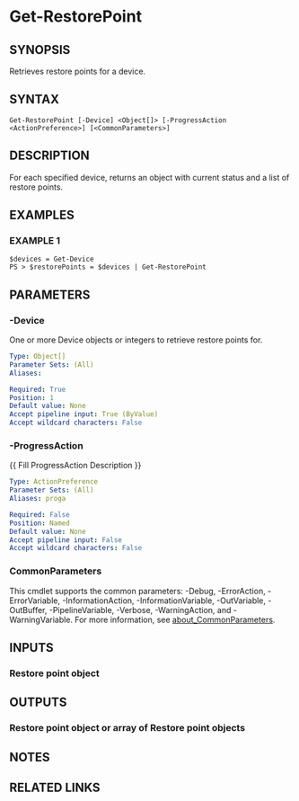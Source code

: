 # Get-RestorePoint

## SYNOPSIS
Retrieves restore points for a device.

## SYNTAX

```
Get-RestorePoint [-Device] <Object[]> [-ProgressAction <ActionPreference>] [<CommonParameters>]
```

## DESCRIPTION
For each specified device, returns an object with current status and a list of restore points.

## EXAMPLES

### EXAMPLE 1
```
$devices = Get-Device
PS > $restorePoints = $devices | Get-RestorePoint
```

## PARAMETERS

### -Device
One or more Device objects or integers to retrieve restore points for.

```yaml
Type: Object[]
Parameter Sets: (All)
Aliases:

Required: True
Position: 1
Default value: None
Accept pipeline input: True (ByValue)
Accept wildcard characters: False
```

### -ProgressAction
{{ Fill ProgressAction Description }}

```yaml
Type: ActionPreference
Parameter Sets: (All)
Aliases: proga

Required: False
Position: Named
Default value: None
Accept pipeline input: False
Accept wildcard characters: False
```

### CommonParameters
This cmdlet supports the common parameters: -Debug, -ErrorAction, -ErrorVariable, -InformationAction, -InformationVariable, -OutVariable, -OutBuffer, -PipelineVariable, -Verbose, -WarningAction, and -WarningVariable. For more information, see [about_CommonParameters](http://go.microsoft.com/fwlink/?LinkID=113216).

## INPUTS

### Restore point object
## OUTPUTS

### Restore point object or array of Restore point objects
## NOTES

## RELATED LINKS
